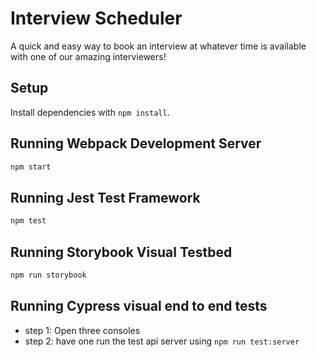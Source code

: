 # Interview Scheduler
A quick and easy way to book an interview at whatever time is available with one of our amazing interviewers!

## Setup

Install dependencies with `npm install`.

## Running Webpack Development Server

```sh
npm start
```

## Running Jest Test Framework

```sh
npm test
```

## Running Storybook Visual Testbed

```sh
npm run storybook
```

## Running Cypress visual end to end tests
- step 1: Open three consoles
- step 2: have one run the test api server using ``` npm run test:server ```
